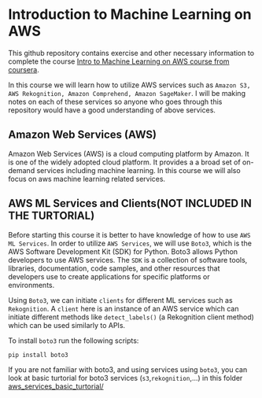 # Introduction to Machine Learning on AWS
This github repository contains exercise and other necessary information to complete the course [Intro to Machine Learning on AWS course from coursera](https://www.coursera.org/learn/machine-learning-on-aws). 

In this course we will learn how to utilize AWS services such as ``Amazon S3, AWS Rekognition, Amazon Comprehend, Amazon SageMaker``. I will be making notes on each of these services so anyone who goes through this repository would have a good understanding of above services. 

## Amazon Web Services (AWS)

Amazon Web Services (AWS) is a cloud computing platform by Amazon. It is one of the widely adopted cloud platform.  It provides a a broad set of on-demand services including machine learning. In this course we will also focus on aws machine learning related services. 




## AWS ML Services and Clients(NOT INCLUDED IN THE TURTORIAL)

Before starting this course it is better to have knowledge of how to use `AWS ML Services`. In order to utilize `AWS Services`, we will use `Boto3`, which is the AWS Software Development Kit (SDK) for Python. Boto3 allows Python developers to use AWS services. The `SDK` is a collection of software tools, libraries, documentation, code samples, and other resources that developers use to create applications for specific platforms or environments.

Using `Boto3`, we can initiate `clients` for different ML services such as `Rekognition`. A `client` here is an instance of an AWS service which can initiate different methods like `detect_labels()` (a Rekognition client method) which can be used similarly to APIs.



To install `boto3` run the following scripts:
```bash
pip install boto3
```
If you are not familiar with boto3, and using services using ``boto3``, you can look at basic turtorial for boto3 services (`s3`,`rekognition`,...) in this folder
[aws_services_basic_turtorial/](aws_services_basic_turtorial/)

